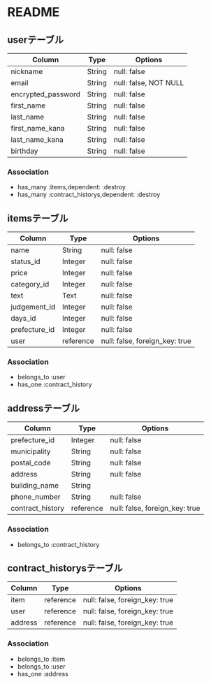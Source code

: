 # README



## userテーブル
|Column             |Type  |Options               |
|-------------------|------|----------------------|
|nickname           |String |null: false          |
|email              |String |null: false, NOT NULL|
|encrypted_password |String |null: false          |
|first_name         |String |null: false          |
|last_name          |String |null: false          |
|first_name_kana    |String |null: false          |
|last_name_kana     |String |null: false          |
|birthday           |String |null: false          |


### Association
- has_many :items,dependent: :destroy
- has_many :contract_historys,dependent: :destroy



## itemsテーブル

|Column         |Type     |Options                           |
|---------------|---------|----------------------------------|
|name           |String   |null: false                       |
|status_id      |Integer  |null: false                       |
|price          |Integer  |null: false                       |
|category_id    |Integer  |null: false                       |
|text           |Text     |null: false                       |
|judgement_id   |Integer  |null: false                       |
|days_id        |Integer  |null: false                       |
|prefecture_id  |Integer  |null: false                       |
|user           |reference|null: false, foreign_key: true    |

### Association
- belongs_to :user
- has_one :contract_history



## addressテーブル

|Column              |Type      |Options                           |
|--------------------|----------|----------------------------------|
|prefecture_id       |Integer   |null: false                       |
|municipality        |String    |null: false                       |
|postal_code         |String    |null: false                       |
|address             |String    |null: false                       |
|building_name       |String    |                                  |
|phone_number        |String    |null: false                       |
|contract_history    |reference |null: false, foreign_key: true    |

### Association
- belongs_to :contract_history



## contract_historysテーブル

|Column   |Type     |Options                           |
|---------|---------|----------------------------------|
|item     |reference|null: false, foreign_key: true    |
|user     |reference|null: false, foreign_key: true    |
|address  |reference|null: false, foreign_key: true    |

### Association
- belongs_to :item
- belongs_to :user
- has_one :address



